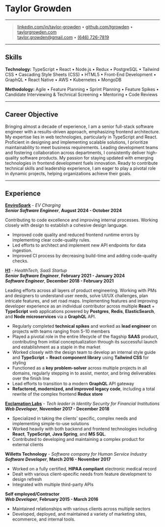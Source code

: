 # Taylor Growden

----

> [linkedin.com/in/taylor-growden](https://linkedin.com/in/taylor-growden) • [github.com/tgrowden](https://github.com/tgrowden) • [taylorgrowden.com](https://taylorgrowden.com/)\
> <taylor.growden@gmail.com> • [(646) 726-7819](tel:6467267819)

----

## Skills

**Technology:** TypeScript • React • Node.js • Redux • PostgreSQL • Tailwind CSS • Cascading Style Sheets (CSS) • HTML5 • Front-End Development • GraphQL • React Native • AWS • Kubernetes • MongoDB

**Methodology:** Agile • Feature Planning • Sprint Planning • Feature Spikes • Candidate Interviewing & Technical Screening • Mentoring • Code Reviews

----

## Career Objective

Bringing almost a decade of experience, I am a senior full-stack software engineer with a results-driven approach, emphasizing frontend architecture. My expertise lies in web technologies, particularly in TypeScript and React. Proficient in designing and implementing scalable solutions, I prioritize maintainability to meet business requirements. Leading development teams and fostering collaboration across departments, I consistently deliver high-quality software products. My passion for staying updated with emerging technologies in frontend development fuels innovation. Ready to contribute technical skills and leadership experience, I am eager to play a pivotal role in dynamic projects, helping organizations achieve their goals.

----

## Experience

**[EnviroSpark](https://envirosparkenergy.com/)** - *EV Charging*\
***Senior Software Engineer***, **August 2024 - October 2024**

Contributing to code excellence and improving internal processes. Working closely with design to establish a cohesive design language.

* Improved code quality and reduced frontend runtime errors by implementing clear code-quality rules.
* Led efforts to architect and implement new API endpoints for data ingestion.
* Improved CI process by decreasing build-time and adding code-quality checks.


**[H1](https://h1.co)** - *HealthTech, SaaS Startup*\
***Senior Software Engineer***, **February 2021 - January 2024**\
***Software Engineer***, **December 2018 - February 2021**

Leading efforts across all layers of product engineering. Working with PMs and designers to understand user needs, solve UI/UX challenges, plan intricate features, and set road maps. Implementing features and improving developer experience as an individual contributor across multiple **React** + **TypeScript** web applications powered by **Postgres**, **Redis**, **ElasticSearch**, and **Node microservices** via a **GraphQL** API.

* Regularly completed **technical spikes** and worked as **lead engineer** on projects with teams ranging from 5-10 members
* Played a pivotal role in the entire lifecycle of the flagship **SAAS** product, contributing from initial conceptualization through its successful launch and establishment as a staple in the market
* Worked closely with the design team to develop an internal style guide and **TypeScript** + **React component library** using **Tailwind CSS** for styling
* Functioned as a **key problem-solver** across multiple projects in all domains, regularly stepping in to assist, mentor, and bring deliverables over the finish line
* Lead efforts to transition to a modern **GraphQL** API gateway
* **Refactored, modernized, and improved legacy code**, including a total rewrite of the complex frontend **Redux store**


**[Exclamation Labs](https://provisioniam.com/welcome)** - *Tech leader in Identity Security for Financial Institutions*\
***Web Developer***, **November 2017 - December 2018**

* Specialized in taking the clients’ specific, complex needs and implementing simple-to-use solutions
* Worked heavily with both backend and frontend technologies including **React**, **TypeScript**, **Java Spring**, and **MS SQL**.
* Contributed to developing and maintaining a complex product for external clients


**Willetts Technology** - *Software company for Human Service Industry*\
***Software Developer***, **March 2016 - November 2017**

* Worked on a fully certified, **HIPAA compliant** electronic medical record
* Dealt with various client-specific needs from feature development to design refresh
* Integrated with multiple third-party APIs


**Self employed/Contractor**\
***Web Developer***, **February 2015 - March 2016**

* Maintained relationships with various clients across multiple sectors
* Developed, deployed, and maintained a variety of marketing sites, ecommerce, and internal tools.
